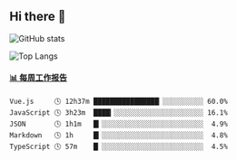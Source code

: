 ## Hi there 👋

![GitHub stats](https://github-readme-stats.orilight.top/api?username=orilights)

![Top Langs](https://github-readme-stats.orilight.top/api/top-langs/?username=orilights&layout=compact)

<!-- waka-box start -->
#### <a href="https://gist.github.com/92c8d5b388768c10efcba86e82b7c4fb" target="_blank">📊 每周工作报告</a>
```text
Vue.js     🕓 12h37m ████████████████▏░░░░░░░░░░ 60.0%
JavaScript 🕓 3h23m  ████▎░░░░░░░░░░░░░░░░░░░░░░ 16.1%
JSON       🕓 1h1m   █▎░░░░░░░░░░░░░░░░░░░░░░░░░  4.9%
Markdown   🕓 1h     █▎░░░░░░░░░░░░░░░░░░░░░░░░░  4.8%
TypeScript 🕓 57m    █▏░░░░░░░░░░░░░░░░░░░░░░░░░  4.5%
```
<!-- Powered by https://github.com/journey-ad/waka-box-go . -->
<!-- waka-box end -->
